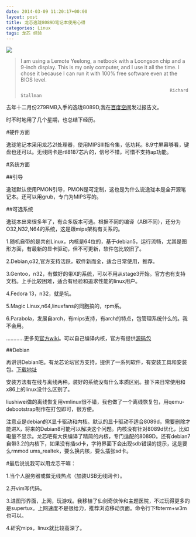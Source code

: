```yaml
---
date: 2014-03-09 11:20:17+00:00
layout: post
title: 龙芯逸珑8089D笔记本使用心得
categories: Linux
tags: 龙芯 经验
---
```


![](https://raw2.github.com/xulihang/xulihang.github.io/master/album/yeelong.jpg)

>I am using a Lemote Yeelong, a netbook with a Loongson chip and a 9-inch display. This is my only computer, and I use it all the time. I chose it because I can run it with 100% free software even at the BIOS level.
>
>                                                              Richard Stallman

去年十二月份279RMB入手的逸珑8089D,我在[百度空间](http://hi.baidu.com/xulihanghai/item/a74a55e42a084d2a5b7cfbc4)发过报告文。

时不时地用了几个星期，也总结下经历。

#硬件方面

逸珑笔记本采用龙芯2f处理器，使用MIPSIII指令集，低功耗。8.9寸屏幕够看，键盘也还可以。无线网卡是rtl8187芯片的，信号不错，可惜不支持ap功能。

#系统方面

##引导

逸珑默认使用PMON引导，PMON是可定制，这也是为什么说逸珑本是全开源笔记本。还可以用grub，专门为MIPS写的。

##可选系统

逸珑本出来很多年了，有众多版本可选。根据不同的编译（ABI不同），还分为O32,N32,N64的系统，这是跟mips架构有关系的。

1.随机自带的是共创Linux，内核是64位的，基于debian5，运行流畅，尤其是图形方面，有最新的显卡驱动，但不可更新，软件包比较旧了。

2.Debian,o32,官方支持活跃，软件新而全，适合日常使用，推荐。

3.Gentoo，n32，有做好的带X的系统，可以不用从stage3开始。官方也有支持文档。上手比较困难，适合有经验和追求性能的linux用户。

4.Fedora 13，n32，就是坑。

5.Magic Linux,n64,linuxfans的同胞搞的，rpm系。

6.Parabola，发展自arch，有mips支持，有arch的特点，包管理系统什么的。我不会用。

…………更多见[官方wiki](http://dev.lemote.com/code/linux-loongson-community)。可以自己编译内核，官方有提供[源码包](http://dev.lemote.com/cgit/linux-loongson-community.git)

##Debian

再讲讲Debian吧。有龙芯论坛官方支持，提供了一系列软件，有安装工具和安装包。[下载地址](http://www.anheng.com.cn/loongson/install)

安装方法有在线与离线两种。装好的系统没有什么本质区别。接下来日常使用和x86上的linux没什么区别了。

liushiwei做的离线恢复用vmlinux很不错，我也做了一个离线恢复包，用qemu-debootstrap制作在打包即可，很方便。

注意点是debian的X显卡驱动和内核。默认的显卡驱动不适合8089d，需要删除才能进X，将来的Debian8可能可以解决这个问题。内核没有针对8089d优化，比如电量不显示。龙芯吧有大侠编译了精简的内核，专门适配的8089D。还有debian7自带3.2的内核下，如果没有插sd卡，字符界面下会出现sdb错误的提示，这是要么rmmod ums_realtek，要么换内核，要么插张sd卡。


#最后说说我可以用龙芯干嘛：

1.当个人服务器或做无线热点（加装USB无线网卡）。

2.开vim写代码。

3.进图形界面，上网，玩游戏。我移植了仙剑奇侠传和主题医院，不过玩得更多的是supertux。上网速度不是很给力，推荐浏览移动页面。命令行下fbterm+w3m也可以。

4.研究mips，linux就比较高深了。







